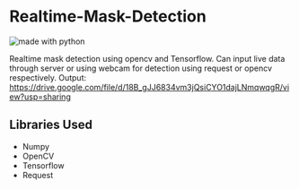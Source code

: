 # Realtime-Mask-Detection
<img src="https://img.shields.io/badge/Language-Python-blue.svg" alt="made with python">

Realtime mask detection using opencv and Tensorflow. Can input live data through server or using webcam for detection using request or opencv respectively.
Output: https://drive.google.com/file/d/18B_gJJ6834vm3jQsiCYO1dajLNmqwqgR/view?usp=sharing

## Libraries Used
* Numpy
* OpenCV
* Tensorflow
* Request
